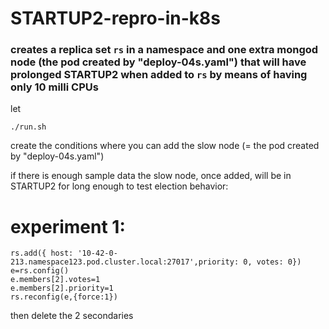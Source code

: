 # STARTUP2-repro-in-k8s
### creates a replica set `rs` in a namespace and one extra mongod node (the pod created by "deploy-04s.yaml") that will have prolonged STARTUP2 when added to `rs` by means of having only 10 milli CPUs

let 

```
./run.sh
```

create the conditions where you can add the slow node (= the pod created by "deploy-04s.yaml")

if there is enough sample data the slow node, once added, will be in STARTUP2 for long enough to test election behavior:

# experiment 1:
```
rs.add({ host: '10-42-0-213.namespace123.pod.cluster.local:27017',priority: 0, votes: 0})
e=rs.config()
e.members[2].votes=1
e.members[2].priority=1
rs.reconfig(e,{force:1})
```
then delete the 2 secondaries
